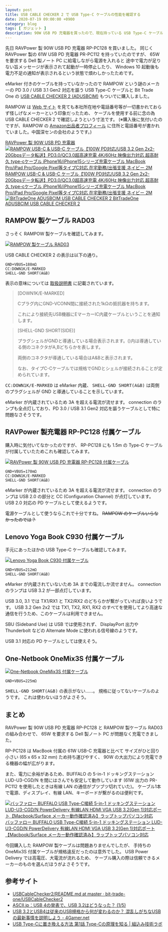 ```yaml
---
layout: post
title: USB CABLE CHECKER 2 で USB Type-C ケーブルの性能を確認する
date: 2020-07-19 09:00:00 +0900
category: blog
tags: [ ガジェット ]
description: 90W USB PD 充電器を買ったので、現在持っている USB Type-C ケーブルの性能を確認してみた。
---
```


先日 RAVPower 製 90W USB PD 充電器 RP-PC128 を買いました。
同じく RAVPower 製の 61W USB PD 充電器 PR-PC112 を持っていたのですが、
65W を要求する Dell 製ノート PC に給電しながら電源を入れると
途中で電力が足りない旨メッセージが表示されて起動が一時停止したり、
Windows 10 起動後も電力不足の通知が表示されるという状態で煩わしかったためです。

eMarker 付きのケーブルを持っていなかったので
RAMPOW という謎のメーカーの PD 3.0 / USB 3.1 Gen2 対応を謳う USB Type-C ケーブルと
Bit Trade One の
[USB CABLE CHECKER 2 (ADUSBCIM)](https://bit-trade-one.co.jp/adusbcim/)
もついでに購入しました。

RAMPOW は [Web サイト](https://rampow.com/) を見ても本社所在地や電話番号等が一切書かれておらず怪しげなメーカーという印象だったため、
ケーブルを使用する前に念の為 USB CABLE CHECKER 2 で確認しようという寸法です。
(※購入後に気付いたのですが、RAMPOW の
[Amazon出品者プロフィール](https://www.amazon.co.jp/sp?_encoding=UTF8&seller=A2RPIWYAIJTBUL)
に住所と電話番号が書かれていました。中国深センの会社のようです。)

<div class="affiliate-product-list">
    <a href="https://www.amazon.co.jp/dp/B0872MGDR2?tag=saasan-22" class="affiliate-product">
        <span class="affiliate-product-name">RAVPower 製 90W USB PD 充電器</span>
    </a>
    <a href="https://www.amazon.co.jp/dp/B0827NDHBQ?tag=saasan-22" class="affiliate-product">
        <img src="https://m.media-amazon.com/images/I/712PgRPfyEL._AC_SX522_.jpg" alt="RAMPOW USB-C &amp; USB-C ケーブル【100W PD対応/USB 3.2 Gen 2x2-20Gbpsデータ転送】PD3.0/QC3.0超高速充電 4K/60Hz 映像出力対応 超高耐久 type-cケーブル iPhone16/iPhone15シリーズ充電ケーブル MacBook Pro/iPad Pro/Google Pixel等タイプC対応 在宅勤務/出張支援 ネイビー 2M">
        <span class="affiliate-product-name">RAMPOW USB-C &amp; USB-C ケーブル【100W PD対応/USB 3.2 Gen 2x2-20Gbpsデータ転送】PD3.0/QC3.0超高速充電 4K/60Hz 映像出力対応 超高耐久 type-cケーブル iPhone16/iPhone15シリーズ充電ケーブル MacBook Pro/iPad Pro/Google Pixel等タイプC対応 在宅勤務/出張支援 ネイビー 2M</span>
    </a>
    <a href="https://www.amazon.co.jp/dp/B07Y8BPVV4?tag=saasan-22" class="affiliate-product">
        <img src="https://m.media-amazon.com/images/I/81MTfycxcnL._AC_SX522_.jpg" alt="BitTradeOne ADUSBCIM USB CABLE CHECKER 2">
        <span class="affiliate-product-name">BitTradeOne ADUSBCIM USB CABLE CHECKER 2</span>
    </a>
</div>

## RAMPOW 製ケーブル RAD03

さっそく RAMPOW 製ケーブルを確認してみます。

<a href="/assets/images/blog/2020-07-19/rampow.jpg"><img src="/assets/images/blog/2020-07-19/rampow.jpg"  alt="RAMPOW 製ケーブル RAD03"></a>

USB CABLE CHECKER 2 の表示は以下の通り。

    GND+VBUS=188mΩ
    CC:DOWN1K/E-MARKED
    SHELL-GND SHORT(A&B)

表示の意味については
[取扱説明書](https://github.com/bit-trade-one/USBCableChecker2/blob/master/README.md)
に記載されています。

> [DOWN1K/E-MARKED]
>
> Cプラグ内にGND-VCONN間に接続された1kΩの抵抗器を持ちます。
>
> これにより接続先USB機器にEマーカーIC内蔵ケーブルということを通知します。

> [SHELL-GND SHORT(SIDE)]
>
> プラグシェルがGNDと導通している場合表示されます。()内は導通している側のコネクタがA,Bどちらかを表します。
>
> 両側のコネクタが導通している場合はA&Bと表示されます。
>
> なお、タイプC-Cケーブルでは規格でGNDとシェルが接続されることが定められています。

<samp>CC:DOWN1K/E-MARKED</samp> は eMarker 内蔵、
<samp>SHELL-GND SHORT(A&B)</samp> は両側のプラグシェルが GND と導通していることを示しています。

eMarker が内蔵されているため 3A を超える電流が流せます。
connection のランプも全点灯しており、PD 3.0 / USB 3.1 Gen2 対応を謳うケーブルとして特に問題なさそうです。

##  RAVPower 製充電器 RP-PC128 付属ケーブル

購入時に気付いてなかったのですが、
RP-PC128 にも 1.5m の Type-C ケーブルが付属していたためこれも確認してみます。

<a href="/assets/images/blog/2020-07-19/ravpower.jpg"><img src="/assets/images/blog/2020-07-19/ravpower.jpg"  alt="RAVPower 製 90W USB PD 充電器 RP-PC128 付属ケーブル"></a>

    GND+VBUS=170mΩ
    CC:DOWN1K/E-MARKED
    SHELL-GND SHORT(A&B)

eMarker が内蔵されているため 3A を超える電流が流せます。
connection のランプは USB 2.0 の部分と CC (Configuration Channel) が点灯しています。
USB 2.0 対応の PD ケーブルとして使えるようです。

電源ケーブルとして使うならこれで十分ですね。
<del>RAMPOW のケーブルいらなかったのでは？</del>

##  Lenovo Yoga Book C930 付属ケーブル

手元にあったほかの USB Type-C ケーブルも確認してみます。

<a href="/assets/images/blog/2020-07-19/lenovo.jpg"><img src="/assets/images/blog/2020-07-19/lenovo.jpg"  alt="Lenovo Yoga Book C930 付属ケーブル"></a>

    GND+VBUS=212mΩ
    SHELL-GND SHORT(A&B)

eMarker が内蔵されていないため 3A までの電流しか流せません。
connection のランプは USB 3.2 が一部点灯しています。

USB 3.0, 3.1 では TX1/RX1 と TX2/RX2 のどちらかが繋がっていれば良いようです。
USB 3.2 Gen 2x2 では TX1, TX2, RX1, RX2 のすべてを使用してより高速な通信を行うため、このケーブルは利用できません。

SBU (Sideband Use) は USB では使用されず、
DisplayPort 出力や Thunderbolt などの Alternate Mode に使われる信号線のようです。

USB 3.1 対応の PD ケーブルとしては使えそう。

##  One-Netbook OneMix3S 付属ケーブル

<a href="/assets/images/blog/2020-07-19/onemix3s.jpg"><img src="/assets/images/blog/2020-07-19/onemix3s.jpg"  alt="One-Netbook OneMix3S 付属ケーブル"></a>

    GND+VBUS=225mΩ

<samp>SHELL-GND SHORT(A&B)</samp> の表示がない……。
規格に従ってないケーブルのようです。
これは使わないほうがよさそう。

## まとめ

RAVPower 製 90W USB PD 充電器 RP-PC128 と RAMPOW 製ケーブル RAD03 の組み合わせで、
65W を要求する Dell 製ノート PC が問題なく充電できました。

RP-PC128 は MacBook 付属の 61W USB-C 充電器と比べて
サイズがひと回り小さい (65 x 65 x 32 mm) ため持ち運びやすく、
90W の大出力により充電できる機器の幅が広がります。

また、電力に余裕があるため、BUFFALO の
5-in-1 ドッキングステーション LUD-U3-CGD/N
を間にはさんでも安定して動作しています
(61W 出力の PR-PC112 を使用したときは有線 LAN の通信がブツブツ切れていた)。
ケーブル1本で電源、ディスプレイ、有線 LAN、キーボードが繋がるのは便利です。

<div class="affiliate-product-list">
    <a href="https://www.amazon.co.jp/dp/B081ZZGWR7?tag=saasan-22" class="affiliate-product">
        <img src="https://m.media-amazon.com/images/I/51cDDhpM8AL._AC_SY355_.jpg" alt="バッファロー BUFFALO USB Type-C接続 5-in-1 ドッキングステーション LUD-U3-CGD/N PowerDelivery 有線LAN HDMI VGA USB 3.2(Gen 1)対応ポート【Macbook/Surface メーカー動作確認済み】ラップトップパソコン対応">
        <span class="affiliate-product-name">バッファロー BUFFALO USB Type-C接続 5-in-1 ドッキングステーション LUD-U3-CGD/N PowerDelivery 有線LAN HDMI VGA USB 3.2(Gen 1)対応ポート【Macbook/Surface メーカー動作確認済み】ラップトップパソコン対応</span>
    </a>
</div>

今回購入した RAMPOW 製ケーブルは問題ありませんでしたが、
手持ちの OneMix3S 付属ケーブルが規格違反だったのは意外でした。
USB Power Delivery では高電圧、大電流が流れるため、
ケーブル購入の際は信頼できるメーカーのものを選んだほうがよさそうです。

## 参考サイト

- [USBCableChecker2/README.md at master · bit-trade-one/USBCableChecker2](https://github.com/bit-trade-one/USBCableChecker2/blob/master/README.md)
- [ASCII.jp：USB 4の発表で、USB 3.2はどうなった？ (1/5)](https://ascii.jp/elem/000/001/848/1848727/)
- [USB 3.2とUSB4は従来のUSB規格から何が変わるのか？ 混乱しがちなUSBの最新事情を説明しよう - 4Gamer.net](https://www.4gamer.net/games/999/G999902/20190403022/)
- [USB Type-Cに置き換える方法 第1話 Type-Cの原理を知る \| 組込み技術ラボ](https://lab.fujiele.co.jp/articles/8968/)
